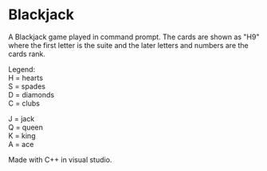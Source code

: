 # Blackjack
A Blackjack game played in command prompt. The cards are shown as "H9" where the first letter is the suite and the later letters and numbers are the cards rank.

Legend:\
H = hearts\
S = spades\
D = diamonds\
C = clubs

J = jack\
Q = queen\
K = king\
A = ace

Made with C++ in visual studio.
